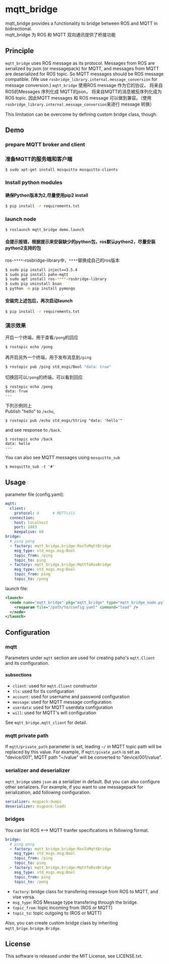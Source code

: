# mqtt_bridge

mqtt_bridge provides a functionality to bridge between ROS and MQTT in bidirectional.  
mqtt_bridge 为 ROS 和 MQTT 双向通讯提供了桥接功能


## Principle

`mqtt_bridge` uses ROS message as its protocol. Messages from ROS are serialized by json (or messagepack) for MQTT, and messages from MQTT are deserialized for ROS topic. So MQTT messages should be ROS message compatible. (We use `rosbridge_library.internal.message_conversion` for message conversion.)
`mqtt_bridge` 使用ROS message 作为它的协议， 将来自ROS的Messages 序列化成 MQTT的json， 将来自MQTT的消息被反序列化成为ROS topic. 因此MQTT messages 和 ROS message 可以做到兼容。（使用`rosbridge_library.internal.message_conversion`来进行 message 转换）  

This limitation can be overcome by defining custom bridge class, though.



## Demo

### prepare MQTT broker and client
### 准备MQTT的服务端和客户端
```
$ sudo apt-get install mosquitto mosquitto-clients
```

### Install python modules
#### 确保Python版本为2,尽量使用pip2 install

```bash
$ pip install -r requirements.txt
```

### launch node

``` bash
$ roslaunch mqtt_bridge demo.launch
```
#### 会提示报错，根据提示来安装缺少的python包，ros默认python2，尽量安装python2支持的包
ros-`****`-rosbridge-library中，`****`替换成自己的ros版本 
```bash
$ sudo pip install inject==3.5.4
$ sudo pip install paho-mqtt
$ sudo apt install ros-****-rosbridge-library
$ sudo pip uninstall bson
$ python -m pip install pymongo 
``` 
#### 安装完上述包后，再次启动launch  
```bash
$ pip install -r requirements.txt
```
### 演示效果
开启一个终端，用于查看`/pong`的回应  

```bash 
$ rostopic echo /pong
``` 
再开启另外一个终端，用于发布消息到`/ping`  
```bash 
$ rostopic pub /ping std_msgs/Bool "data: true"
```

切换回可以`/pong`的终端，可以看到回应

```
$ rostopic echo /pong
data: True
---
```
下列示例同上  
Publish "hello" to `/echo`,

```
$ rostopic pub /echo std_msgs/String "data: 'hello'"
```

and see response to `/back`.

```
$ rostopic echo /back
data: hello
---
```

You can also see MQTT messages using `mosquitto_sub`

```
$ mosquitto_sub -t '#'
```

## Usage

parameter file (config.yaml):

``` yaml
mqtt:
  client:
    protocol: 4      # MQTTv311
  connection:
    host: localhost
    port: 1883
    keepalive: 60
bridge:
  # ping pong
  - factory: mqtt_bridge.bridge:RosToMqttBridge
    msg_type: std_msgs.msg:Bool
    topic_from: /ping
    topic_to: ping
  - factory: mqtt_bridge.bridge:MqttToRosBridge
    msg_type: std_msgs.msg:Bool
    topic_from: ping
    topic_to: /pong
```

launch file:

``` xml
<launch>
  <node name="mqtt_bridge" pkg="mqtt_bridge" type="mqtt_bridge_node.py" output="screen">
    <rosparam file="/path/to/config.yaml" command="load" />
  </node>
</launch>
```


## Configuration

### mqtt

Parameters under `mqtt` section are used for creating paho's `mqtt.Client` and its configuration.

#### subsections

* `client`: used for `mqtt.Client` constructor
* `tls`: used for tls configuration
* `account`: used for username and password configuration
* `message`: used for MQTT message configuration
* `userdata`: used for MQTT userdata configuration
* `will`: used for MQTT's will configuration

See `mqtt_bridge.mqtt_client` for detail.

### mqtt private path

If `mqtt/private_path` parameter is set, leading `~/` in MQTT topic path will be replaced by this value. For example, if `mqtt/pivate_path` is set as "device/001", MQTT path "~/value" will be converted to "device/001/value".

### serializer and deserializer

`mqtt_bridge` uses `json` as a serializer in default. But you can also configure other serializers. For example, if you want to use messagepack for serialization, add following configuration.

``` yaml
serializer: msgpack:dumps
deserializer: msgpack:loads
```

### bridges

You can list ROS <--> MQTT tranfer specifications in following format.

``` yaml
bridge:
  # ping pong
  - factory: mqtt_bridge.bridge:RosToMqttBridge
    msg_type: std_msgs.msg:Bool
    topic_from: /ping
    topic_to: ping
  - factory: mqtt_bridge.bridge:MqttToRosBridge
    msg_type: std_msgs.msg:Bool
    topic_from: ping
    topic_to: /pong
```

* `factory`: bridge class for transfering message from ROS to MQTT, and vise versa.
* `msg_type`: ROS Message type transfering through the bridge.
* `topic_from`: topic incoming from (ROS or MQTT)
* `topic_to`: topic outgoing to (ROS or MQTT)

Also, you can create custom bridge class by inheriting `mqtt_brige.bridge.Bridge`.


## License

This software is released under the MIT License, see LICENSE.txt.
